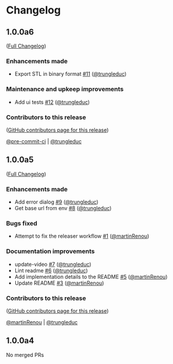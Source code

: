 # Changelog

<!-- <START NEW CHANGELOG ENTRY> -->

## 1.0.0a6

([Full Changelog](https://github.com/jupytercad/jupytercad-salome/compare/v1.0.0a5...c2ce83df6882a28abb969d8dae64133c2a284600))

### Enhancements made

- Export STL in binary format [#11](https://github.com/jupytercad/jupytercad-salome/pull/11) ([@trungleduc](https://github.com/trungleduc))

### Maintenance and upkeep improvements

- Add ui tests [#12](https://github.com/jupytercad/jupytercad-salome/pull/12) ([@trungleduc](https://github.com/trungleduc))

### Contributors to this release

([GitHub contributors page for this release](https://github.com/jupytercad/jupytercad-salome/graphs/contributors?from=2023-12-22&to=2024-01-04&type=c))

[@pre-commit-ci](https://github.com/search?q=repo%3Ajupytercad%2Fjupytercad-salome+involves%3Apre-commit-ci+updated%3A2023-12-22..2024-01-04&type=Issues) | [@trungleduc](https://github.com/search?q=repo%3Ajupytercad%2Fjupytercad-salome+involves%3Atrungleduc+updated%3A2023-12-22..2024-01-04&type=Issues)

<!-- <END NEW CHANGELOG ENTRY> -->

## 1.0.0a5

([Full Changelog](https://github.com/jupytercad/jupytercad-salome/compare/v1.0.0a4...f43f1f98e2aa334d290e6c3aaa4a9adadb2f0f8b))

### Enhancements made

- Add error dialog [#9](https://github.com/jupytercad/jupytercad-salome/pull/9) ([@trungleduc](https://github.com/trungleduc))
- Get base url from env [#8](https://github.com/jupytercad/jupytercad-salome/pull/8) ([@trungleduc](https://github.com/trungleduc))

### Bugs fixed

- Attempt to fix the releaser workflow [#1](https://github.com/jupytercad/jupytercad-salome/pull/1) ([@martinRenou](https://github.com/martinRenou))

### Documentation improvements

- update-video [#7](https://github.com/jupytercad/jupytercad-salome/pull/7) ([@trungleduc](https://github.com/trungleduc))
- Lint readme [#6](https://github.com/jupytercad/jupytercad-salome/pull/6) ([@trungleduc](https://github.com/trungleduc))
- Add implementation details to the README [#5](https://github.com/jupytercad/jupytercad-salome/pull/5) ([@martinRenou](https://github.com/martinRenou))
- Update README [#3](https://github.com/jupytercad/jupytercad-salome/pull/3) ([@martinRenou](https://github.com/martinRenou))

### Contributors to this release

([GitHub contributors page for this release](https://github.com/jupytercad/jupytercad-salome/graphs/contributors?from=2023-12-21&to=2023-12-22&type=c))

[@martinRenou](https://github.com/search?q=repo%3Ajupytercad%2Fjupytercad-salome+involves%3AmartinRenou+updated%3A2023-12-21..2023-12-22&type=Issues) | [@trungleduc](https://github.com/search?q=repo%3Ajupytercad%2Fjupytercad-salome+involves%3Atrungleduc+updated%3A2023-12-21..2023-12-22&type=Issues)

## 1.0.0a4

No merged PRs

